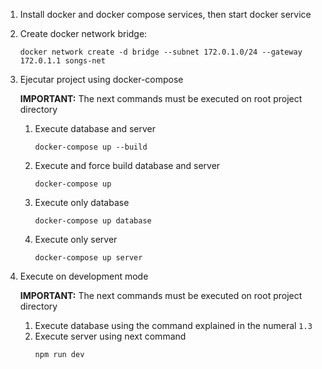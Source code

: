 1. Install docker and docker compose services, then start docker service

1. Create docker network bridge:
    ```shell
    docker network create -d bridge --subnet 172.0.1.0/24 --gateway 172.0.1.1 songs-net
    ```

1. Ejecutar project using docker-compose

    **IMPORTANT:** The next commands must be executed on root project directory

    1. Execute database and server
        ```
        docker-compose up --build
        ```
    1. Execute and force build database and server
        ```
        docker-compose up
        ```
    1. Execute only database
        ```
        docker-compose up database
        ```
    1. Execute only server
        ```
        docker-compose up server
        ```

1. Execute on development mode

    **IMPORTANT:** The next commands must be executed on root project directory
    1. Execute database using the command explained in the numeral `1.3`
    1. Execute server using next command
        ```
        npm run dev
        ```
